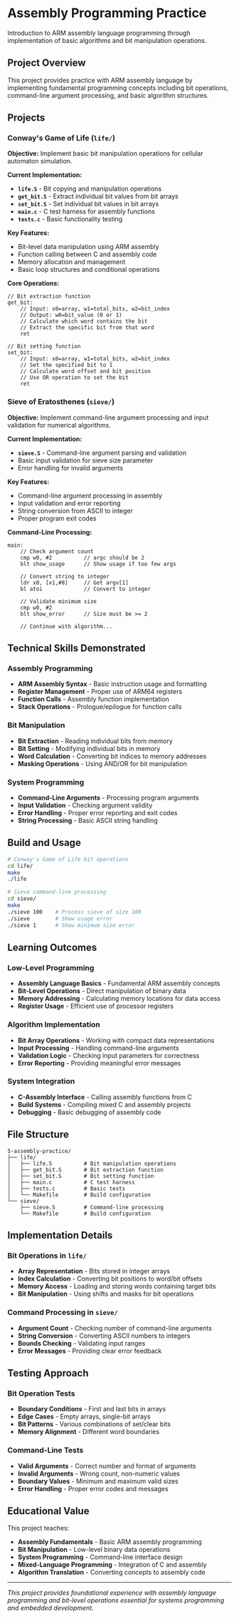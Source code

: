 # Assembly Programming Practice

Introduction to ARM assembly language programming through implementation of basic algorithms and bit manipulation operations.

## Project Overview

This project provides practice with ARM assembly language by implementing fundamental programming concepts including bit operations, command-line argument processing, and basic algorithm structures.

## Projects

### Conway's Game of Life (`life/`)

**Objective:** Implement basic bit manipulation operations for cellular automaton simulation.

**Current Implementation:**
- **`life.S`** - Bit copying and manipulation operations
- **`get_bit.S`** - Extract individual bit values from bit arrays
- **`set_bit.S`** - Set individual bit values in bit arrays
- **`main.c`** - C test harness for assembly functions
- **`tests.c`** - Basic functionality testing

**Key Features:**
- Bit-level data manipulation using ARM assembly
- Function calling between C and assembly code
- Memory allocation and management
- Basic loop structures and conditional operations

**Core Operations:**
```assembly
// Bit extraction function
get_bit:
    // Input: x0=array, w1=total_bits, w2=bit_index
    // Output: w0=bit_value (0 or 1)
    // Calculate which word contains the bit
    // Extract the specific bit from that word
    ret
```

```assembly
// Bit setting function
set_bit:
    // Input: x0=array, w1=total_bits, w2=bit_index
    // Set the specified bit to 1
    // Calculate word offset and bit position
    // Use OR operation to set the bit
    ret
```

### Sieve of Eratosthenes (`sieve/`)

**Objective:** Implement command-line argument processing and input validation for numerical algorithms.

**Current Implementation:**
- **`sieve.S`** - Command-line argument parsing and validation
- Basic input validation for sieve size parameter
- Error handling for invalid arguments

**Key Features:**
- Command-line argument processing in assembly
- Input validation and error reporting
- String conversion from ASCII to integer
- Proper program exit codes

**Command-Line Processing:**
```assembly
main:
    // Check argument count
    cmp w0, #2          // argc should be 2
    blt show_usage      // Show usage if too few args
    
    // Convert string to integer
    ldr x0, [x1,#8]     // Get argv[1]
    bl atoi             // Convert to integer
    
    // Validate minimum size
    cmp w0, #2
    blt show_error      // Size must be >= 2
    
    // Continue with algorithm...
```

## Technical Skills Demonstrated

### Assembly Programming
- **ARM Assembly Syntax** - Basic instruction usage and formatting
- **Register Management** - Proper use of ARM64 registers
- **Function Calls** - Assembly function implementation
- **Stack Operations** - Prologue/epilogue for function calls

### Bit Manipulation
- **Bit Extraction** - Reading individual bits from memory
- **Bit Setting** - Modifying individual bits in memory
- **Word Calculation** - Converting bit indices to memory addresses
- **Masking Operations** - Using AND/OR for bit manipulation

### System Programming
- **Command-Line Arguments** - Processing program arguments
- **Input Validation** - Checking argument validity
- **Error Handling** - Proper error reporting and exit codes
- **String Processing** - Basic ASCII string handling

## Build and Usage

```bash
# Conway's Game of Life bit operations
cd life/
make
./life

# Sieve command-line processing
cd sieve/
make
./sieve 100    # Process sieve of size 100
./sieve        # Show usage error
./sieve 1      # Show minimum size error
```

## Learning Outcomes

### Low-Level Programming
- **Assembly Language Basics** - Fundamental ARM assembly concepts
- **Bit-Level Operations** - Direct manipulation of binary data
- **Memory Addressing** - Calculating memory locations for data access
- **Register Usage** - Efficient use of processor registers

### Algorithm Implementation
- **Bit Array Operations** - Working with compact data representations
- **Input Processing** - Handling command-line arguments
- **Validation Logic** - Checking input parameters for correctness
- **Error Reporting** - Providing meaningful error messages

### System Integration
- **C-Assembly Interface** - Calling assembly functions from C
- **Build Systems** - Compiling mixed C and assembly projects
- **Debugging** - Basic debugging of assembly code

## File Structure

```
5-assembly-practice/
├── life/
│   ├── life.S          # Bit manipulation operations
│   ├── get_bit.S       # Bit extraction function
│   ├── set_bit.S       # Bit setting function
│   ├── main.c          # C test harness
│   ├── tests.c         # Basic tests
│   └── Makefile        # Build configuration
└── sieve/
    ├── sieve.S         # Command-line processing
    └── Makefile        # Build configuration
```

## Implementation Details

### Bit Operations in `life/`
- **Array Representation** - Bits stored in integer arrays
- **Index Calculation** - Converting bit positions to word/bit offsets
- **Memory Access** - Loading and storing words containing target bits
- **Bit Manipulation** - Using shifts and masks for bit operations

### Command Processing in `sieve/`
- **Argument Count** - Checking number of command-line arguments
- **String Conversion** - Converting ASCII numbers to integers
- **Bounds Checking** - Validating input ranges
- **Error Messages** - Providing clear error feedback

## Testing Approach

### Bit Operation Tests
- **Boundary Conditions** - First and last bits in arrays
- **Edge Cases** - Empty arrays, single-bit arrays
- **Bit Patterns** - Various combinations of set/clear bits
- **Memory Alignment** - Different word boundaries

### Command-Line Tests
- **Valid Arguments** - Correct number and format of arguments
- **Invalid Arguments** - Wrong count, non-numeric values
- **Boundary Values** - Minimum and maximum valid sizes
- **Error Handling** - Proper error codes and messages

## Educational Value

This project teaches:
- **Assembly Fundamentals** - Basic ARM assembly programming
- **Bit Manipulation** - Low-level binary data operations
- **System Programming** - Command-line interface design
- **Mixed-Language Programming** - Integration of C and assembly
- **Algorithm Translation** - Converting concepts to assembly code

---

*This project provides foundational experience with assembly language programming and bit-level operations essential for systems programming and embedded development.*
